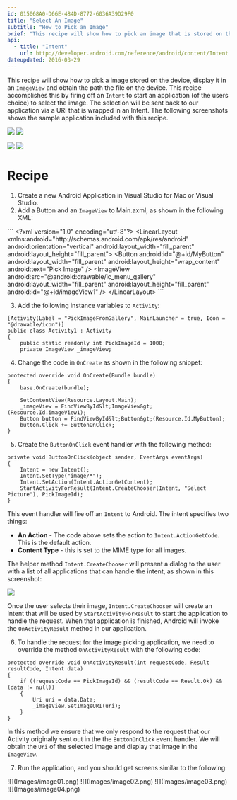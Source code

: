 ```yaml
---
id: 015068A0-D66E-484D-8772-6036A39D29F0
title: "Select An Image"
subtitle: "How to Pick an Image"
brief: "This recipe will show how to pick an image that is stored on the device and display it in an ImageView widget."
api:
  - title: "Intent" 
    url: http://developer.android.com/reference/android/content/Intent.html
dateupdated: 2016-03-29
---
```


This recipe will show how to pick a image stored on the device, display it in an `ImageView` and obtain the path the file on the device. This recipe accomplishes this by firing off an `Intent` to start an application (of the users choice) to select the image. The selection will be sent back to our application via a URI that is wrapped in an Intent. The following screenshots shows the sample application included with this recipe.

 ![](Images/image01.png) ![](Images/image02.png)

 ![](Images/image03.png) ![](Images/image04.png)

 <a name="Recipe" class="injected"></a>


# Recipe

<ol>
    <li>Create a new Android Application in Visual Studio for Mac or Visual Studio.</li>
    <li>Add a Button and an <code>ImageView</code> to Main.axml, as shown in the following XML:</li>
</ol>
```
&lt;?xml version="1.0" encoding="utf-8"?&gt;
&lt;LinearLayout xmlns:android="http://schemas.android.com/apk/res/android"
              android:orientation="vertical"
              android:layout_width="fill_parent"
              android:layout_height="fill_parent"&gt;
    &lt;Button
            android:id="@+id/MyButton"
            android:layout_width="fill_parent"
            android:layout_height="wrap_content"
            android:text="Pick Image" /&gt;
    &lt;ImageView
            android:src="@android:drawable/ic_menu_gallery"
            android:layout_width="fill_parent"
            android:layout_height="fill_parent"
            android:id="@+id/imageView1" /&gt;
&lt;/LinearLayout&gt;
```
<ol start="3">
    <li>Add the following instance variables to <code>Activity</code>:</li>
</ol>

```
[Activity(Label = "PickImageFromGallery", MainLauncher = true, Icon = "@drawable/icon")]
public class Activity1 : Activity
{
    public static readonly int PickImageId = 1000;
    private ImageView _imageView;
```

<ol start="4">
    <li>Change the code in <code>OnCreate</code> as shown in the following snippet:</li>
</ol>

```
protected override void OnCreate(Bundle bundle)
{
    base.OnCreate(bundle);

    SetContentView(Resource.Layout.Main);
    _imageView = FindViewById&lt;ImageView&gt;(Resource.Id.imageView1);
    Button button = FindViewById&lt;Button&gt;(Resource.Id.MyButton);
    button.Click += ButtonOnClick;
}
```

<ol start="5">
    <li>Create the <code>ButtonOnClick</code> event handler with the following method:</li>
</ol>

```
private void ButtonOnClick(object sender, EventArgs eventArgs)
{
    Intent = new Intent();
    Intent.SetType("image/*");
    Intent.SetAction(Intent.ActionGetContent);
    StartActivityForResult(Intent.CreateChooser(Intent, "Select Picture"), PickImageId);
}
```
This event handler will fire off an `Intent` to Android. The intent specifies two things:
- **An Action** - The code above sets the action to `Intent.ActionGetCode`. This is the default action.
- **Content Type** - this is set to the MIME type for all images.

The helper method `Intent.CreateChooser` will present a dialog to the user with a list of all applications
that can handle the intent, as shown in this screenshot:

![](Images/image02.png)

Once the user selects their image, `Intent.CreateChooser` will create an Intent
that will be used by `StartActivityForResult` to start the application to handle
the request. When that application is finished, Android will invoke the
`OnActivityResult` method in our application.

<ol start="6">
  <li>To handle the request for the image picking application, we need to override the method
  <code>OnActivityResult</code>  with the following code:</li>
</ol>

```
protected override void OnActivityResult(int requestCode, Result resultCode, Intent data)
{
    if ((requestCode == PickImageId) && (resultCode == Result.Ok) && (data != null))
    {
        Uri uri = data.Data;
        _imageView.SetImageURI(uri);
    }
}
```
In this method we ensure that we only respond to the request that our Activity originally sent out in the the `ButtonOnClick` event handler. We will obtain the `Uri` of the selected image and display that image in the `ImageView`.

<ol start="7">
    <li>Run the application, and you should get screens similar to the following:</li>
</ol>
![](Images/image01.png)
![](Images/image02.png)
![](Images/image03.png)
![](Images/image04.png)

